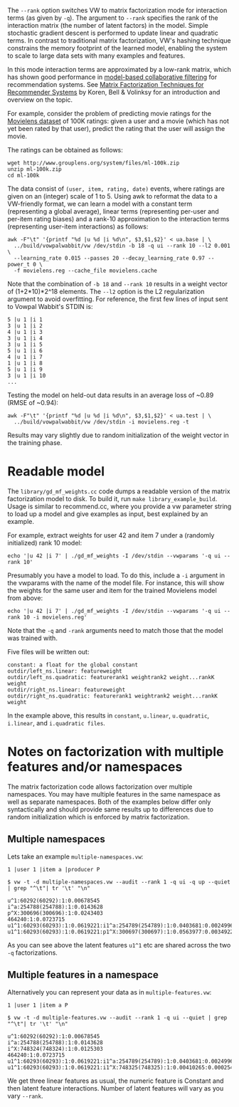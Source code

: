 The `--rank` option switches VW to matrix factorization mode for interaction terms (as given by `-q`). The argument to `--rank` specifies the rank of the interaction matrix (the number of latent factors) in the model. Simple stochastic gradient descent is performed to update linear and quadratic terms. In contrast to traditional matrix factorization, VW's hashing technique constrains the memory footprint of the learned model, enabling the system to scale to large data sets with many examples and features.

In this mode interaction terms are approximated by a low-rank matrix, which has shown good performance in [model-based collaborative filtering](http://en.wikipedia.org/wiki/Collaborative_filtering#Model-Based) for recommendation systems. See [Matrix Factorization Techniques for Recommender Systems](http://research.yahoo.com/files/ieeecomputer.pdf) by Koren, Bell & Volinksy for an introduction and overview on the topic.

For example, consider the problem of predicting movie ratings for the [Movielens dataset](http://www.grouplens.org/node/73) of 100K ratings: given a user and a movie (which has not yet been rated by that user), predict the rating that the user will assign the movie.

The ratings can be obtained as follows:

    wget http://www.grouplens.org/system/files/ml-100k.zip
    unzip ml-100k.zip
    cd ml-100k

The data consist of `(user, item, rating, date)` events, where ratings are given on an (integer) scale of 1 to 5. Using awk to reformat the data to a VW-friendly format, we can learn a model with a constant term (representing a global average), linear terms (representing per-user and per-item rating biases) and a rank-10 approximation to the interaction terms (representing user-item interactions) as follows:

    awk -F"\t" '{printf "%d |u %d |i %d\n", $3,$1,$2}' < ua.base | \
      ../build/vowpalwabbit/vw /dev/stdin -b 18 -q ui --rank 10 --l2 0.001 \
      --learning_rate 0.015 --passes 20 --decay_learning_rate 0.97 --power_t 0 \
      -f movielens.reg --cache_file movielens.cache

Note that the combination of `-b 18` and `--rank 10` results in a weight vector of (1+2*10)*2^18 elements. The `--l2` option is the L2 regularization argument to avoid overfitting. For reference, the first few lines of input sent to Vowpal Wabbit's STDIN is:

    5 |u 1 |i 1
    3 |u 1 |i 2
    4 |u 1 |i 3
    3 |u 1 |i 4
    3 |u 1 |i 5
    5 |u 1 |i 6
    4 |u 1 |i 7
    1 |u 1 |i 8
    5 |u 1 |i 9
    3 |u 1 |i 10
    ...

Testing the model on held-out data results in an average loss of ~0.89 (RMSE of ~0.94):

    awk -F"\t" '{printf "%d |u %d |i %d\n", $3,$1,$2}' < ua.test | \
      ../build/vowpalwabbit/vw /dev/stdin -i movielens.reg -t

Results may vary slightly due to random initialization of the weight vector in the training phase.

# Readable model

The `library/gd_mf_weights.cc` code dumps a readable version of the matrix factorization model to disk. To build it, run `make library_example_build`. Usage is similar to recommend.cc, where you provide a vw parameter string to load up a model and give examples as input, best explained by an example.

For example, extract weights for user 42 and item 7 under a (randomly initialized) rank 10 model:

    echo '|u 42 |i 7' | ./gd_mf_weights -I /dev/stdin --vwparams '-q ui --rank 10'

Presumably you have a model to load. To do this, include a `-i` argument in the vwparams with the name of the model file. For instance, this will show the weights for the same user and item for the trained Movielens model from above:

    echo '|u 42 |i 7' | ./gd_mf_weights -I /dev/stdin --vwparams '-q ui --rank 10 -i movielens.reg'

Note that the `-q` and `-rank` arguments need to match those that the model was trained with.

Five files will be written out:

    constant: a float for the global constant
    outdir/left_ns.linear: featureweight
    outdir/left_ns.quadratic: featurerank1 weightrank2 weight...rankK weight
    outdir/right_ns.linear: featureweight
    outdir/right_ns.quadratic: featurerank1 weightrank2 weight...rankK weight

In the example above, this results in `constant`, `u.linear`, `u.quadratic`, `i.linear`, and `i.quadratic files`.

# Notes on factorization with multiple features and/or namespaces

The matrix factorization code allows factorization over multiple namespaces. You may have multiple features in the same namespace as well as separate namespaces. Both of the examples below differ only syntactically and should provide same results up to differences due to random initialization which is enforced by matrix factorization.

## Multiple namespaces

Lets take an example ``multiple-namespaces.vw``:
```
1 |user 1 |item a |producer P
```

```
$ vw -t -d multiple-namespaces.vw --audit --rank 1 -q ui -q up --quiet | grep "^\t"| tr '\t' "\n" 

u^1:60292(60292):1:0.00678545
i^a:254788(254788):1:0.0143628
p^X:300696(300696):1:0.0243403
464240:1:0.0723715
u1^1:60293(60293):1:0.0619221:i1^a:254789(254789):1:0.0403681:0.00249968
u1^1:60293(60293):1:0.0619221:p1^X:300697(300697):1:0.0563977:0.00349226
```

As you can see above the latent features ``u1^1`` etc are shared across the two ``-q`` factorizations.

## Multiple features in a namespace

Alternatively you can represent your data as in ``multiple-features.vw``:
```
1 |user 1 |item a P
```

```
$ vw -t -d multiple-features.vw --audit --rank 1 -q ui --quiet | grep "^\t"| tr '\t' "\n" 

u^1:60292(60292):1:0.00678545
i^a:254788(254788):1:0.0143628
i^X:748324(748324):1:0.0125303
464240:1:0.0723715
u1^1:60293(60293):1:0.0619221:i1^a:254789(254789):1:0.0403681:0.00249968
u1^1:60293(60293):1:0.0619221:i1^X:748325(748325):1:0.00410265:0.000254045
```

We get three linear features as usual, the numeric feature is Constant and then latent feature interactions. Number of latent features will vary as you vary ``--rank``.